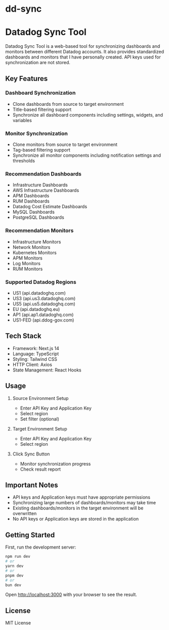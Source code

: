 # dd-sync

# Datadog Sync Tool

Datadog Sync Tool is a web-based tool for synchronizing dashboards and monitors between different Datadog accounts. It also provides standardized dashboards and monitors that I have personally created. API keys used for synchronization are not stored.

## Key Features

### Dashboard Synchronization
- Clone dashboards from source to target environment
- Title-based filtering support
- Synchronize all dashboard components including settings, widgets, and variables

### Monitor Synchronization
- Clone monitors from source to target environment
- Tag-based filtering support
- Synchronize all monitor components including notification settings and thresholds

### Recommendation Dashboards
- Infrastructure Dashboards
- AWS Infrastructure Dashboards
- APM Dashboards
- RUM Dashboards
- Datadog Cost Estimate Dashboards
- MySQL Dashboards
- PostgreSQL Dashboards

### Recommendation Monitors
- Infrastructure Monitors
- Network Monitors
- Kubernetes Monitors
- APM Monitors
- Log Monitors
- RUM Monitors

### Supported Datadog Regions
- US1 (api.datadoghq.com)
- US3 (api.us3.datadoghq.com)
- US5 (api.us5.datadoghq.com)
- EU (api.datadoghq.eu)
- AP1 (api.ap1.datadoghq.com)
- US1-FED (api.ddog-gov.com)

## Tech Stack

- Framework: Next.js 14
- Language: TypeScript
- Styling: Tailwind CSS
- HTTP Client: Axios
- State Management: React Hooks

## Usage

1. Source Environment Setup
   - Enter API Key and Application Key
   - Select region
   - Set filter (optional)

2. Target Environment Setup
   - Enter API Key and Application Key
   - Select region

3. Click Sync Button
   - Monitor synchronization progress
   - Check result report

## Important Notes

- API keys and Application keys must have appropriate permissions
- Synchronizing large numbers of dashboards/monitors may take time
- Existing dashboards/monitors in the target environment will be overwritten
- No API keys or Application keys are stored in the application

## Getting Started

First, run the development server:

```bash
npm run dev
# or
yarn dev
# or
pnpm dev
# or
bun dev
```

Open [http://localhost:3000](http://localhost:3000) with your browser to see the result.

## License

MIT License